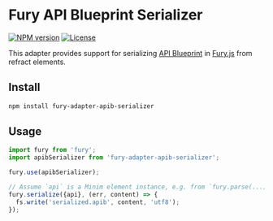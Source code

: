 # Fury API Blueprint Serializer

[![NPM version](https://img.shields.io/npm/v/fury-adapter-apib-serializer.svg)](https://www.npmjs.org/package/fury-adapter-apib-serializer)
[![License](https://img.shields.io/npm/l/fury-adapter-apib-serializer.svg)](https://www.npmjs.org/package/fury-adapter-apib-serializer)

This adapter provides support for serializing [API Blueprint](https://apiblueprint.org/) in [Fury.js](https://github.com/apiaryio/api-elements.js/tree/master/packages/fury) from refract elements.

## Install

```sh
npm install fury-adapter-apib-serializer
```

## Usage

```js
import fury from 'fury';
import apibSerializer from 'fury-adapter-apib-serializer';

fury.use(apibSerializer);

// Assume `api` is a Minim element instance, e.g. from `fury.parse(...)`
fury.serialize({api}, (err, content) => {
  fs.write('serialized.apib', content, 'utf8');
});
```
